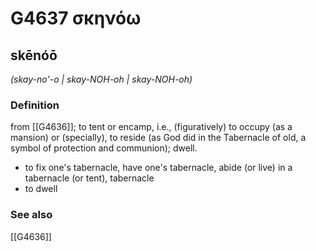# G4637 σκηνόω

## skēnóō

_(skay-no'-o | skay-NOH-oh | skay-NOH-oh)_

### Definition

from [[G4636]]; to tent or encamp, i.e., (figuratively) to occupy (as a mansion) or (specially), to reside (as God did in the Tabernacle of old, a symbol of protection and communion); dwell.

- to fix one's tabernacle, have one's tabernacle, abide (or live) in a tabernacle (or tent), tabernacle
- to dwell

### See also

[[G4636]]

